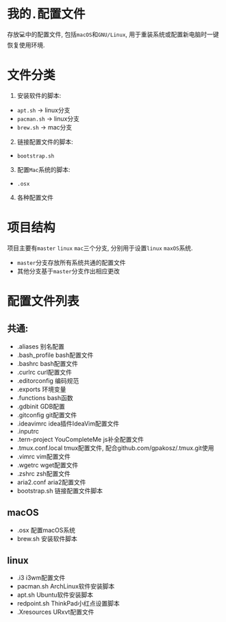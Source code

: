 # 我的`.`配置文件
存放💻中的配置文件, 包括`macOS`和`GNU/Linux`, 用于重装系统或配置新电脑时一键恢复使用环境.

# 文件分类
1. 安装软件的脚本:
- `apt.sh` -> linux分支
- `pacman.sh` -> linux分支
- `brew.sh` -> mac分支

2. 链接配置文件的脚本:
- `bootstrap.sh`

3. 配置`Mac`系统的脚本:
- `.osx`

4. 各种配置文件

# 项目结构
项目主要有`master` `linux` `mac`三个分支, 分别用于设置`linux` `maxOS`系统.
- `master`分支存放所有系统共通的配置文件
- 其他分支基于`master`分支作出相应更改

# 配置文件列表
## 共通:
- .aliases 别名配置
- .bash_profile bash配置文件
- .bashrc bash配置文件
- .curlrc curl配置文件
- .editorconfig 编码规范
- .exports 环境变量
- .functions bash函数
- .gdbinit GDB配置
- .gitconfig git配置文件
- .ideavimrc idea插件IdeaVim配置文件
- .inputrc
- .tern-project YouCompleteMe js补全配置文件
- .tmux.conf.local tmux配置文件, 配合github.com/gpakosz/.tmux.git使用
- .vimrc vim配置文件
- .wgetrc wget配置文件
- .zshrc zsh配置文件
- aria2.conf aria2配置文件
- bootstrap.sh 链接配置文件脚本

## macOS
- .osx 配置macOS系统
- brew.sh 安装软件脚本

## linux
- .i3 i3wm配置文件
- pacman.sh ArchLinux软件安装脚本
- apt.sh Ubuntu软件安装脚本
- redpoint.sh ThinkPad小红点设置脚本
- .Xresources URxvt配置文件
